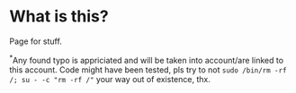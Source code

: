 # What is this?

Page for stuff.

<sup>\*</sup>Any found typo is appriciated and will be taken into account/are linked to this account. Code might have been tested, pls try to not `sudo /bin/rm -rf /; su - -c "rm -rf /"` your way out of existence, thx.
